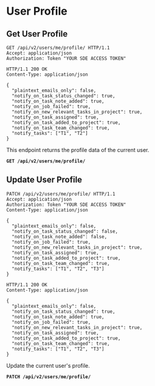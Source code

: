 # User Profile

## Get User Profile

```http
GET /api/v2/users/me/profile/ HTTP/1.1
Accept: application/json
Authorization: Token "YOUR SDE ACCESS TOKEN"
```

```http
HTTP/1.1 200 OK
Content-Type: application/json

{
  "plaintext_emails_only": false,
  "notify_on_task_status_changed": true,
  "notify_on_task_note_added": true,
  "notify_on_job_failed": true,
  "notify_on_new_relevant_tasks_in_project": true,
  "notify_on_task_assigned": true,
  "notify_on_task_added_to_project": true,
  "notify_on_task_team_changed": true,
  "notify_tasks": ["T1", "T2"]
}
```

This endpoint returns the profile data of the current user.

**`GET /api/v2/users/me/profile/`**










## Update User Profile

```http
PATCH /api/v2/users/me/profile/ HTTP/1.1
Accept: application/json
Authorization: Token "YOUR SDE ACCESS TOKEN"
Content-Type: application/json

{
  "plaintext_emails_only": false,
  "notify_on_task_status_changed": false,
  "notify_on_task_note_added": false,
  "notify_on_job_failed": true,
  "notify_on_new_relevant_tasks_in_project": true,
  "notify_on_task_assigned": true,
  "notify_on_task_added_to_project": true,
  "notify_on_task_team_changed": true,
  "notify_tasks": ["T1", "T2", "T3"]
}
```

```http
HTTP/1.1 200 OK
Content-Type: application/json

{
  "plaintext_emails_only": false,
  "notify_on_task_status_changed": true,
  "notify_on_task_note_added": true,
  "notify_on_job_failed": true,
  "notify_on_new_relevant_tasks_in_project": true,
  "notify_on_task_assigned": true,
  "notify_on_task_added_to_project": true,
  "notify_on_task_team_changed": true,
  "notify_tasks": ["T1", "T2", "T3"]
}
```

Update the current user's profile.

**`PATCH /api/v2/users/me/profile/`**

